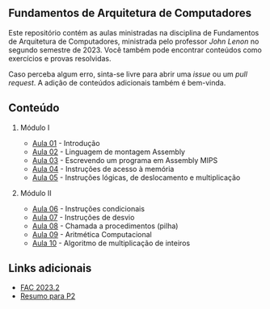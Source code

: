 ## Fundamentos de Arquitetura de Computadores

Este repositório contém as aulas ministradas na disciplina de Fundamentos de Arquitetura de Computadores, ministrada pelo professor *John Lenon* no segundo semestre de 2023. Você também pode encontrar conteúdos como exercícios e provas resolvidas.

Caso perceba algum erro, sinta-se livre para abrir uma *issue* ou um *pull request*. A adição de conteúdos adicionais também é bem-vinda.

## Conteúdo

1. Módulo I
    - [Aula 01](aulas/aula01/notes.md) - Introdução
    - [Aula 02](aulas/aula02/notes.md) - Linguagem de montagem Assembly
    - [Aula 03](aulas/aula03/notes.md) - Escrevendo um programa em Assembly MIPS
    - [Aula 04](aulas/aula04/notes.md) - Instruções de acesso à memória
    - [Aula 05](aulas/aula05/notes.md) - Instruções lógicas, de deslocamento e multiplicação

2. Módulo II
    - [Aula 06](aulas/aula06/notes.md) - Instruções condicionais
    - [Aula 07](aulas/aula07/notes.md) - Instruções de desvio
    - [Aula 08](aulas/aula08/notes.md) - Chamada a procedimentos (pilha)
    - [Aula 09](aulas/aula09/notes.md) - Aritmética Computacional
    - [Aula 10](aulas/aula10/notes.md) - Algoritmo de multiplicação de inteiros

## Links adicionais
- [FAC 2023.2](https://bobfacul.notion.site/FAC-2023-2-353cfca0cb2f46ffb582119ece234fa4)
- [Resumo para P2](https://lyrical-bush-3b9.notion.site/Resumo-para-P2-FAC-7d0fc88f5f384bada5023d01e84c12f5)